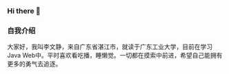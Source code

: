 ### Hi there 👋

<!--
**chrislee86398639/chrislee86398639** is a ✨ _special_ ✨ repository because its `README.md` (this file) appears on your GitHub profile.

Here are some ideas to get you started:

- 🔭 I’m currently working on ...
- 🌱 I’m currently learning ...
- 👯 I’m looking to collaborate on ...
- 🤔 I’m looking for help with ...
- 💬 Ask me about ...
- 📫 How to reach me: ...
- 😄 Pronouns: ...
- ⚡ Fun fact: ...
-->
### 自我介绍
大家好，我叫李文静，来自广东省湛江市，就读于广东工业大学，目前在学习Java Web中。平时喜欢看吃播，睡懒觉。一切都在摸索中前进，希望自己能拥有更多的勇气去追逐。
